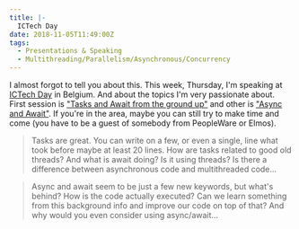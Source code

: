 ```yaml
---
title: |-
  ICTech Day
date: 2018-11-05T11:49:00Z
tags:
  - Presentations & Speaking
  - Multithreading/Parallelism/Asynchronous/Concurrency
---
```

I almost forgot to tell you about this. This week, Thursday, I'm speaking at [ICTech Day][1] in Belgium. And about the topics I'm very passionate about. First session is ["Tasks and Await from the ground up"][2] and other is ["Async and Await"][3]. If you're in the area, maybe you can still try to make time and come (you have to be a guest of somebody from PeopleWare or Elmos).

<!-- excerpt -->

> Tasks are great. You can write on a few, or even a single, line what took before maybe at least 20 lines. How are tasks related to good old threads? And what is await doing? Is it using threads? Is there a difference between asynchronous code and multithreaded code...

> Async and await seem to be just a few new keywords, but what's behind? How is the code actually executed? Can we learn something from this background info and improve our code on top of that? And why would you even consider using async/await...

[1]: https://www.ictechday.be/
[2]: https://www.ictechday.be/jiri-cincura-2-1/
[3]: https://www.ictechday.be/jiri-cincura-2-2/